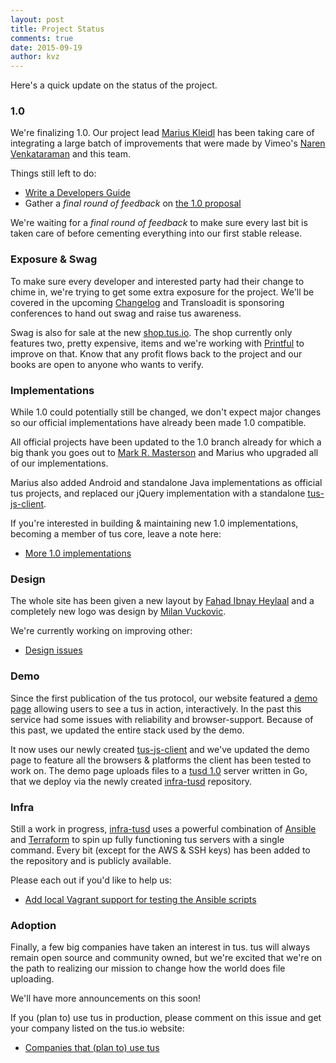 ```yaml
---
layout: post
title: Project Status
comments: true
date: 2015-09-19
author: kvz
---
```


Here's a quick update on the status of the project.

### 1.0

We're finalizing 1.0. Our project
lead [Marius Kleidl](https://github.com/Acconut) has been taking care
of integrating a large batch of improvements
that were made by Vimeo's [Naren Venkataraman](https://github.com/vayam) and this team.

Things still left to do:

- [Write a Developers Guide](https://github.com/tus/tus-resumable-upload-protocol/issues/59)
- Gather a *final round of feedback* on [the 1.0 proposal](https://github.com/tus/tus-resumable-upload-protocol/pull/57)

We're waiting for a *final round of feedback* to make sure every last bit
is taken care of before cementing everything into our first stable release.

### Exposure & Swag

To make sure every developer and interested party had their change to chime in,
we're trying to get some extra exposure for the project. We'll be covered
in the upcoming [Changelog](https://changelog.com/) and Transloadit
is sponsoring conferences to hand out swag and raise tus awareness.

Swag is also for sale at the new [shop.tus.io](http://shop.tus.io/collections/all). The shop
currently only features two, pretty expensive, items and we're working with [Printful](https://www.theprintful.com/) to improve on that.
Know that any profit flows back to the project and our books are open to
anyone who wants to verify.

### Implementations

While 1.0 could potentially still be changed, we don't expect major changes
so our official implementations have already been made 1.0 compatible.

All official projects have been updated to the 1.0 branch already
for which a big thank you goes out to [Mark R. Masterson](https://github.com/MMasterson)
and Marius who upgraded all of our implementations.

Marius also added Android and
standalone Java implementations as official tus projects, and replaced our jQuery
implementation with a standalone [tus-js-client](https://github.com/tus/tus-js-client).

If you're interested in building & maintaining new 1.0 implementations, becoming
a member of tus core, leave a note here:

 - [More 1.0 implementations](https://github.com/tus/tus-resumable-upload-protocol/issues/67)

### Design

The whole site has been given a new layout by [Fahad Ibnay Heylaal](https://github.com/fahad19) and
a completely new logo was design by [Milan Vuckovic](https://twitter.com/milan_vuckovic).

We're currently working on improving other:

 - [Design issues](https://github.com/tus/tus.io/issues)

### Demo

Since the first publication of the tus protocol, our website featured a
[demo page](/demo.html) allowing users to see a tus in action, interactively.
In the past this service had some issues with reliability and browser-support.
Because of this past, we updated the entire stack used by the demo.

It now uses our newly created [tus-js-client](https://github.com/tus/tus-js-client)
and we've updated the demo page to feature all the browsers & platforms the
client has been tested to work on.
The demo page uploads files to a [tusd 1.0](https://github.com/tus/tusd)
server written in Go, that we deploy via the newly created
[infra-tusd](https://github.com/tus/infra-tusd) repository.

### Infra

Still a work in progress, [infra-tusd](https://github.com/tus/infra-tusd)
uses a powerful combination of [Ansible](http://www.ansible.com/) and
[Terraform](https://terraform.io/) to
spin up fully functioning tus servers with a single command. Every bit
(except for the AWS & SSH keys) has been added to the repository
and is publicly available.

Please each out if you'd like to help us:

- [Add local Vagrant support for testing the Ansible scripts](https://github.com/tus/infra-tusd/issues/1)

### Adoption

Finally, a few big companies have taken an interest
in tus. tus will always remain open source and community owned, but
we're excited that we're on the path to realizing our mission to
change how the world does file uploading.

We'll have more announcements on this soon!

If you (plan to) use tus in production, please comment on this issue and get your
company listed on the tus.io website:

- [Companies that (plan to) use tus](https://github.com/tus/tus.io/issues/28)
